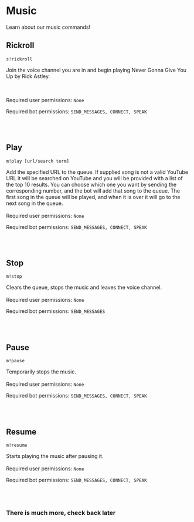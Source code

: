 # Music

Learn about our music commands!

## Rickroll

``s!rickroll``

Join the voice channel you are in and begin playing Never Gonna Give You Up by Rick Astley.

<br/><br/>
Required user permissions: ``None``

Required bot permissions: ``SEND_MESSAGES, CONNECT, SPEAK``

<br/><br/>
## Play

``m!play [url/search term]``

Add the specified URL to the queue. If supplied song is not a valid YouTube URL it will be searched on YouTube and you will be provided with a list of the top 10 results. You can choose which one you want by sending the corresponding number, and the bot will add that song to the queue.
The first song in the queue will be played, and when it is over it will go to the next song in the queue.
<br/><br/>
Required user permissions: ``None``

Required bot permissions: ``SEND_MESSAGES, CONNECT, SPEAK``

<br/><br/>
## Stop

``m!stop``

Clears the queue, stops the music and leaves the voice channel.
<br/><br/>
Required user permissions: ``None``

Required bot permissions: ``SEND_MESSAGES``

<br/><br/>
## Pause

``m!pause``

Temporarily stops the music.
<br/><br/>
Required user permissions: ``None``

Required bot permissions: ``SEND_MESSAGES, CONNECT, SPEAK``

<br/><br/>
## Resume

``m!resume``

Starts playing the music after pausing it.
<br/><br/>
Required user permissions: ``None``

Required bot permissions: ``SEND_MESSAGES, CONNECT, SPEAK``

<br/><br/>
### There is much more, check back later
